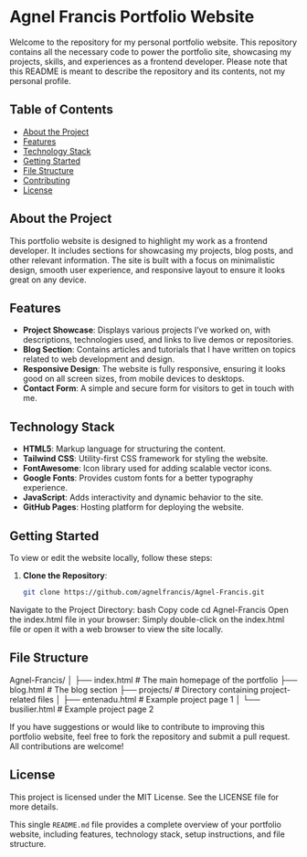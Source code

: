 # Agnel Francis Portfolio Website

Welcome to the repository for my personal portfolio website. This repository contains all the necessary code to power the portfolio site, showcasing my projects, skills, and experiences as a frontend developer. Please note that this README is meant to describe the repository and its contents, not my personal profile.

## Table of Contents

- [About the Project](#about-the-project)
- [Features](#features)
- [Technology Stack](#technology-stack)
- [Getting Started](#getting-started)
- [File Structure](#file-structure)
- [Contributing](#contributing)
- [License](#license)

## About the Project

This portfolio website is designed to highlight my work as a frontend developer. It includes sections for showcasing my projects, blog posts, and other relevant information. The site is built with a focus on minimalistic design, smooth user experience, and responsive layout to ensure it looks great on any device.

## Features

- **Project Showcase**: Displays various projects I’ve worked on, with descriptions, technologies used, and links to live demos or repositories.
- **Blog Section**: Contains articles and tutorials that I have written on topics related to web development and design.
- **Responsive Design**: The website is fully responsive, ensuring it looks good on all screen sizes, from mobile devices to desktops.
- **Contact Form**: A simple and secure form for visitors to get in touch with me.

## Technology Stack

- **HTML5**: Markup language for structuring the content.
- **Tailwind CSS**: Utility-first CSS framework for styling the website.
- **FontAwesome**: Icon library used for adding scalable vector icons.
- **Google Fonts**: Provides custom fonts for a better typography experience.
- **JavaScript**: Adds interactivity and dynamic behavior to the site.
- **GitHub Pages**: Hosting platform for deploying the website.

## Getting Started

To view or edit the website locally, follow these steps:

1. **Clone the Repository**:
   ```bash
   git clone https://github.com/agnelfrancis/Agnel-Francis.git
Navigate to the Project Directory:
bash
Copy code
cd Agnel-Francis
Open the index.html file in your browser: Simply double-click on the index.html file or open it with a web browser to view the site locally.


## File Structure

Agnel-Francis/
│
├── index.html              # The main homepage of the portfolio
├── blog.html               # The blog section
├── projects/               # Directory containing project-related files
│   ├── entenadu.html       # Example project page 1
│   └── busilier.html       # Example project page 2

If you have suggestions or would like to contribute to improving this portfolio website, feel free to fork the repository and submit a pull request. All contributions are welcome!

## License
This project is licensed under the MIT License. See the LICENSE file for more details.

This single `README.md` file provides a complete overview of your portfolio website, including features, technology stack, setup instructions, and file structure.
